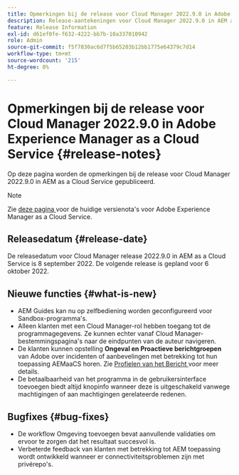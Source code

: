 ```yaml
---
title: Opmerkingen bij de release voor Cloud Manager 2022.9.0 in Adobe Experience Manager as a Cloud Service
description: Release-aantekeningen voor Cloud Manager 2022.9.0 in AEM as a Cloud Service.
feature: Release Information
exl-id: d61ef0fe-f632-4222-bb7b-10a337010942
role: Admin
source-git-commit: f5f7830ac6d7f5b65203b12bb1775e64379c7d14
workflow-type: tm+mt
source-wordcount: '215'
ht-degree: 0%

---
```


# Opmerkingen bij de release voor Cloud Manager 2022.9.0 in Adobe Experience Manager as a Cloud Service {#release-notes}

Op deze pagina worden de opmerkingen bij de release voor Cloud Manager 2022.9.0 in AEM as a Cloud Service gepubliceerd.

>[!NOTE]
>
>Zie [ deze pagina ](/help/release-notes/release-notes-cloud/release-notes-current.md) voor de huidige versienota&#39;s voor Adobe Experience Manager as a Cloud Service.

## Releasedatum {#release-date}

De releasedatum voor Cloud Manager release 2022.9.0 in AEM as a Cloud Service is 8 september 2022. De volgende release is gepland voor 6 oktober 2022.

## Nieuwe functies {#what-is-new}

* AEM Guides kan nu op zelfbediening worden geconfigureerd voor Sandbox-programma&#39;s.
* Alleen klanten met een Cloud Manager-rol hebben toegang tot de programmagegevens. Ze kunnen echter vanaf Cloud Manager-bestemmingspagina&#39;s naar de eindpunten van de auteur navigeren.
* De klanten kunnen opstelling **Ongeval en Proactieve berichtgroepen** van Adobe over incidenten of aanbevelingen met betrekking tot hun toepassing AEMaaCS horen. Zie [ Profielen van het Bericht ](/help/journey-onboarding/notification-profiles.md) voor meer details.
* De betaalbaarheid van het programma in de gebruikersinterface toevoegen biedt altijd knopinfo wanneer deze is uitgeschakeld vanwege machtigingen of aan machtigingen gerelateerde redenen.

## Bugfixes {#bug-fixes}

* De workflow Omgeving toevoegen bevat aanvullende validaties om ervoor te zorgen dat het resultaat succesvol is.
* Verbeterde feedback van klanten met betrekking tot AEM toepassing wordt ontwikkeld wanneer er connectiviteitsproblemen zijn met privérepo&#39;s.


